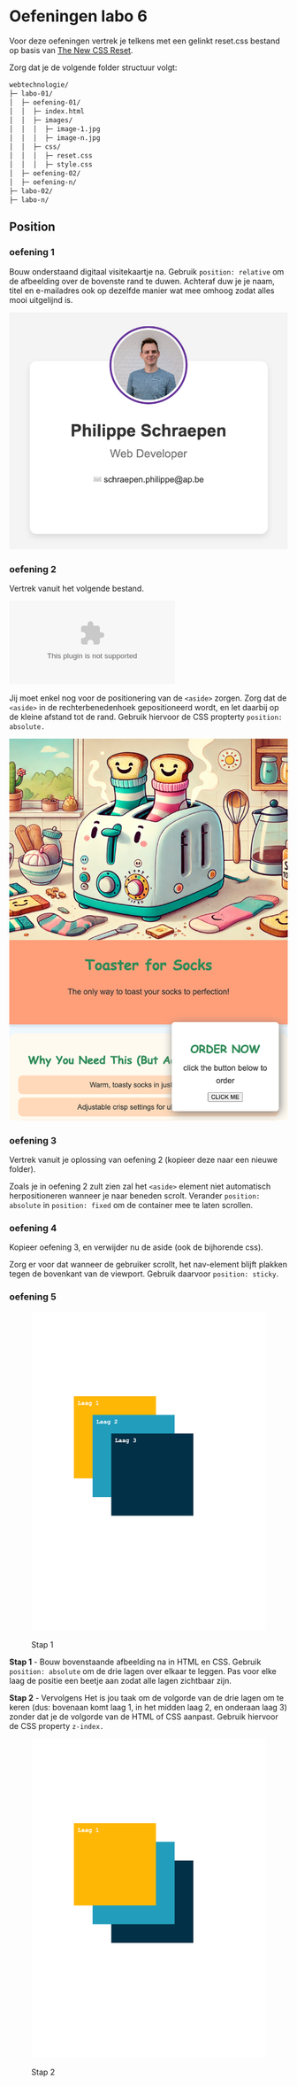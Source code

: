 # Oefeningen labo 6

Voor deze oefeningen vertrek je telkens met een gelinkt reset.css bestand op basis van [The New CSS Reset](https://elad2412.github.io/the-new-css-reset/).

Zorg dat je de volgende folder structuur volgt:

```
webtechnologie/
├─ labo-01/
│  ├─ oefening-01/
│  │  ├─ index.html
│  │  ├─ images/
│  │  │  ├─ image-1.jpg 
│  │  │  ├─ image-n.jpg 
│  │  ├─ css/
│  │  │  ├─ reset.css
│  │  │  ├─ style.css
│  ├─ oefening-02/
│  ├─ oefening-n/
├─ labo-02/
├─ labo-n/      
```

## Position

### oefening 1

Bouw onderstaand digitaal visitekaartje na. Gebruik `position: relative` om de afbeelding over de bovenste rand te duwen. Achteraf duw je je naam, titel en e-mailadres ook op dezelfde manier wat mee omhoog zodat alles mooi uitgelijnd is.

![Oefening 1](../../../.gitbook/assets/pos-relative.png)


### oefening 2

Vertrek vanuit het volgende bestand.

![Startbestanden](../../../.gitbook/assets/labo-6-start-assets.zip)

Jij moet enkel nog voor de positionering van de `<aside>` zorgen. Zorg dat de `<aside>` in de rechterbenedenhoek gepositioneerd wordt, en let daarbij op de kleine afstand tot de rand. Gebruik hiervoor de CSS propterty `position: absolute.`

![Oefening 2](../../../.gitbook/assets/pos-absolute.png)


### oefening 3

Vertrek vanuit je oplossing van oefening 2 (kopieer deze naar een nieuwe folder).

Zoals je in oefening 2 zult zien zal het `<aside>` element niet automatisch herpositioneren wanneer je naar beneden scrolt. Verander `position: absolute` in `position: fixed` om de container mee te laten scrollen.

### oefening 4

Kopieer oefening 3, en verwijder nu de aside (ook de bijhorende css).

Zorg er voor dat wanneer de gebruiker scrollt, het nav-element blijft plakken tegen de bovenkant van de viewport. Gebruik daarvoor `position: sticky`.

### oefening 5

<figure><img src="../../../.gitbook/assets/z-index-opgave.png" alt=""><figcaption><p>Stap 1</p></figcaption></figure>

**Stap 1** - Bouw bovenstaande afbeelding na in HTML en CSS. Gebruik `position: absolute` om de drie lagen over elkaar te leggen. Pas voor elke laag de positie een beetje aan zodat alle lagen zichtbaar zijn.

**Stap 2** - Vervolgens Het is jou taak om de volgorde van de drie lagen om te keren (dus: bovenaan komt laag 1, in het midden laag 2, en onderaan laag 3) zonder dat je de volgorde van de HTML of CSS aanpast. Gebruik hiervoor de CSS property `z-index.`

<figure><img src="../../../.gitbook/assets/z-index-oplossing.png" alt=""><figcaption><p>Stap 2</p></figcaption></figure>